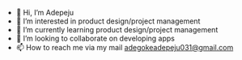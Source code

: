 - 👋 Hi, I’m Adepeju
- 👀 I’m interested in product design/project management 
- 🌱 I’m currently learning product design/project management 
- 💞️ I’m looking to collaborate on developing apps
- 📫 How to reach me via my mail adegokeadepeju031@gmail.com

<!---
Oyinfe/Oyinfe is a ✨ special ✨ repository because its `README.md` (this file) appears on your GitHub profile.
You can click the Preview link to take a look at your changes.
--->
